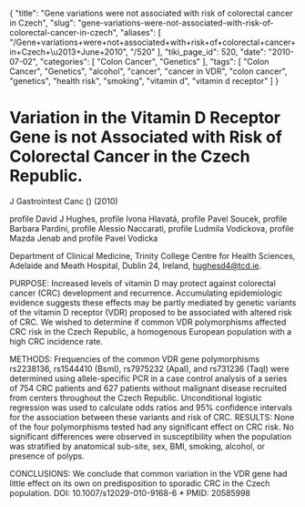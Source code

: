 {
    "title": "Gene variations were not associated with risk of colorectal cancer in Czech",
    "slug": "gene-variations-were-not-associated-with-risk-of-colorectal-cancer-in-czech",
    "aliases": [
        "/Gene+variations+were+not+associated+with+risk+of+colorectal+cancer+in+Czech+\u2013+June+2010",
        "/520"
    ],
    "tiki_page_id": 520,
    "date": "2010-07-02",
    "categories": [
        "Colon Cancer",
        "Genetics"
    ],
    "tags": [
        "Colon Cancer",
        "Genetics",
        "alcohol",
        "cancer",
        "cancer in VDR",
        "colon cancer",
        "genetics",
        "health risk",
        "smoking",
        "vitamin d",
        "vitamin d receptor"
    ]
}


# Variation in the Vitamin D Receptor Gene is not Associated with Risk of Colorectal Cancer in the Czech Republic.

J Gastrointest Canc ()  (2010)

profile David J Hughes, profile Ivona Hlavatá, profile Pavel Soucek, profile Barbara Pardini, profile Alessio Naccarati, profile Ludmila Vodickova, profile Mazda Jenab and profile Pavel Vodicka

Department of Clinical Medicine, Trinity College Centre for Health Sciences, Adelaide and Meath Hospital, Dublin 24, Ireland, hughesd4@tcd.ie.

PURPOSE: Increased levels of vitamin D may protect against colorectal cancer (CRC) development and recurrence. Accumulating epidemiologic evidence suggests these effects may be partly mediated by genetic variants of the vitamin D receptor (VDR) proposed to be associated with altered risk of CRC. We wished to determine if common VDR polymorphisms affected CRC risk in the Czech Republic, a homogenous European population with a high CRC incidence rate. 

METHODS: Frequencies of the common VDR gene polymorphisms rs2238136, rs1544410 (BsmI), rs7975232 (ApaI), and rs731236 (TaqI) were determined using allele-specific PCR in a case control analysis of a series of 754 CRC patients and 627 patients without malignant disease recruited from centers throughout the Czech Republic. Unconditional logistic regression was used to calculate odds ratios and 95% confidence intervals for the association between these variants and risk of CRC. RESULTS: None of the four polymorphisms tested had any significant effect on CRC risk. No significant differences were observed in susceptibility when the population was stratified by anatomical sub-site, sex, BMI, smoking, alcohol, or presence of polyps. 

CONCLUSIONS: We conclude that common variation in the VDR gene had little effect on its own on predisposition to sporadic CRC in the Czech population. DOI: 10.1007/s12029-010-9168-6 * PMID: 20585998